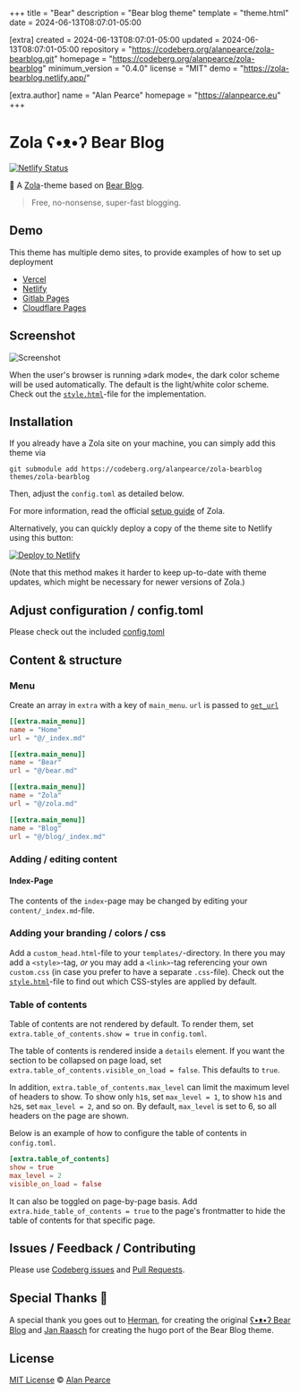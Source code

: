 
+++
title = "Bear"
description = "Bear blog theme"
template = "theme.html"
date = 2024-06-13T08:07:01-05:00

[extra]
created = 2024-06-13T08:07:01-05:00
updated = 2024-06-13T08:07:01-05:00
repository = "https://codeberg.org/alanpearce/zola-bearblog.git"
homepage = "https://codeberg.org/alanpearce/zola-bearblog"
minimum_version = "0.4.0"
license = "MIT"
demo = "https://zola-bearblog.netlify.app/"

[extra.author]
name = "Alan Pearce"
homepage = "https://alanpearce.eu"
+++        

# Zola ʕ•ᴥ•ʔ Bear Blog

[![Netlify Status](https://api.netlify.com/api/v1/badges/121b53ce-c913-4604-9179-eb3cca31cd2c/deploy-status)](https://app.netlify.com/sites/zola-bearblog/deploys)

🧸 A [Zola](https://www.getzola.org/)-theme based on [Bear Blog](https://bearblog.dev).

> Free, no-nonsense, super-fast blogging.

## Demo

This theme has multiple demo sites, to provide examples of how to set up deployment
- [Vercel](https://zola-bearblog.vercel.app/)
- [Netlify](https://zola-bearblog.netlify.app/)
- [Gitlab Pages](https://alanpearce.gitlab.io/zola-bearblog)
- [Cloudflare Pages](https://zola-bearblog.pages.dev/)

## Screenshot

![Screenshot][screenshot]

When the user's browser is running »dark mode«, the dark color scheme will be used automatically. The default is the light/white color scheme. Check out the [`style.html`](https://codeberg.org/alanpearce/zola-bearblog/src/branch/main/templates/style.html)-file for the implementation.

## Installation

If you already have a Zola site on your machine, you can simply add this theme via

```
git submodule add https://codeberg.org/alanpearce/zola-bearblog themes/zola-bearblog
```

Then, adjust the `config.toml` as detailed below.

For more information, read the official [setup guide][zola-setup-guide] of Zola.

Alternatively, you can quickly deploy a copy of the theme site to Netlify using this button:

[![Deploy to Netlify](https://www.netlify.com/img/deploy/button.svg)](https://app.netlify.com/start/deploy?repository=https://gitlab.com/alanpearce/zola-bearblog)

(Note that this method makes it harder to keep up-to-date with theme updates, which might be necessary for newer versions of Zola.)

## Adjust configuration / config.toml

Please check out the included [config.toml](https://codeberg.org/alanpearce/zola-bearblog/src/branch/main/config.toml)

## Content & structure

### Menu

Create an array in `extra` with a key of `main_menu`. `url` is passed to [`get_url`](https://www.getzola.org/documentation/templates/overview/#get-url)

```toml
[[extra.main_menu]]
name = "Home"
url = "@/_index.md"

[[extra.main_menu]]
name = "Bear"
url = "@/bear.md"

[[extra.main_menu]]
name = "Zola"
url = "@/zola.md"

[[extra.main_menu]]
name = "Blog"
url = "@/blog/_index.md"
```

### Adding / editing content

#### Index-Page

The contents of the `index`-page may be changed by editing your `content/_index.md`-file.


### Adding your branding / colors / css

Add a `custom_head.html`-file to your `templates/`-directory. In there you may add a `<style>`-tag, *or* you may add a `<link>`-tag referencing your own `custom.css` (in case you prefer to have a separate `.css`-file). Check out the [`style.html`](https://codeberg.org/alanpearce/zola-bearblog/src/branch/main/templates/style.html)-file to find out which CSS-styles are applied by default.

### Table of contents

Table of contents are not rendered by default. To render them, set `extra.table_of_contents.show = true` in `config.toml`.

The table of contents is rendered inside a `details` element.
If you want the section to be collapsed on page load, set `extra.table_of_contents.visible_on_load = false`.
This defaults to `true`.

In addition, `extra.table_of_contents.max_level` can limit the maximum level of headers to show.
To show only `h1`s, set `max_level = 1`, to show `h1`s and `h2`s, set `max_level = 2`, and so on.
By default, `max_level` is set to 6, so all headers on the page are shown.

Below is an example of how to configure the table of contents in `config.toml`.

```toml
[extra.table_of_contents]
show = true
max_level = 2
visible_on_load = false
```

It can also be toggled on page-by-page basis. Add `extra.hide_table_of_contents = true` to the page's frontmatter to hide the table of contents for that specific page.

## Issues / Feedback / Contributing
Please use [Codeberg issues](https://codeberg.org/alanpearce/zola-bearblog/issues) and [Pull Requests](https://codeberg.org/alanpearce/zola-bearblog/pulls).

## Special Thanks 🎁

A special thank you goes out to [Herman](https://herman.bearblog.dev), for creating the original [ʕ•ᴥ•ʔ Bear Blog](https://bearblog.dev/) and [Jan Raasch](https://www.janraasch.com) for creating the hugo port of the Bear Blog theme.

## License
[MIT License](http://en.wikipedia.org/wiki/MIT_License) © [Alan Pearce](https://www.alanpearce.eu/)

[zola-setup-guide]: https://www.getzola.org/documentation/getting-started/installation/
[screenshot]: https://codeberg.org/alanpearce/zola-bearblog/raw/branch/main/screenshot.png

        